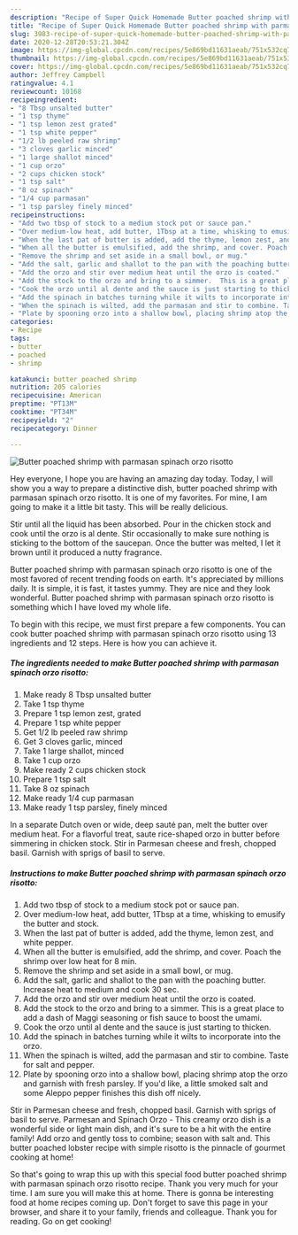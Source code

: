 ```yaml
---
description: "Recipe of Super Quick Homemade Butter poached shrimp with parmasan spinach orzo risotto"
title: "Recipe of Super Quick Homemade Butter poached shrimp with parmasan spinach orzo risotto"
slug: 3983-recipe-of-super-quick-homemade-butter-poached-shrimp-with-parmasan-spinach-orzo-risotto
date: 2020-12-28T20:53:21.304Z
image: https://img-global.cpcdn.com/recipes/5e869bd11631aeab/751x532cq70/butter-poached-shrimp-with-parmasan-spinach-orzo-risotto-recipe-main-photo.jpg
thumbnail: https://img-global.cpcdn.com/recipes/5e869bd11631aeab/751x532cq70/butter-poached-shrimp-with-parmasan-spinach-orzo-risotto-recipe-main-photo.jpg
cover: https://img-global.cpcdn.com/recipes/5e869bd11631aeab/751x532cq70/butter-poached-shrimp-with-parmasan-spinach-orzo-risotto-recipe-main-photo.jpg
author: Jeffrey Campbell
ratingvalue: 4.1
reviewcount: 10168
recipeingredient:
- "8 Tbsp unsalted butter"
- "1 tsp thyme"
- "1 tsp lemon zest grated"
- "1 tsp white pepper"
- "1/2 lb peeled raw shrimp"
- "3 cloves garlic minced"
- "1 large shallot minced"
- "1 cup orzo"
- "2 cups chicken stock"
- "1 tsp salt"
- "8 oz spinach"
- "1/4 cup parmasan"
- "1 tsp parsley finely minced"
recipeinstructions:
- "Add two tbsp of stock to a medium stock pot or sauce pan."
- "Over medium-low heat, add butter, 1Tbsp at a time, whisking to emusify the butter and stock."
- "When the last pat of butter is added, add the thyme, lemon zest, and white pepper."
- "When all the butter is emulsified, add the shrimp, and cover. Poach the shrimp over low heat for 8 min."
- "Remove the shrimp and set aside in a small bowl, or mug."
- "Add the salt, garlic and shallot to the pan with the poaching butter. Increase heat to medium and cook 30 sec."
- "Add the orzo and stir over medium heat until the orzo is coated."
- "Add the stock to the orzo and bring to a simmer.  This is a great place to add a dash of Maggi seasoning or fish sauce to boost the umami."
- "Cook the orzo until al dente and the sauce is just starting to thicken."
- "Add the spinach in batches turning while it wilts to incorporate into the orzo."
- "When the spinach is wilted, add the parmasan and stir to combine. Taste for salt and pepper."
- "Plate by spooning orzo into a shallow bowl, placing shrimp atop the orzo and garnish with fresh parsley.  If you&#39;d like, a little smoked salt and some Aleppo pepper finishes this dish off nicely."
categories:
- Recipe
tags:
- butter
- poached
- shrimp

katakunci: butter poached shrimp 
nutrition: 205 calories
recipecuisine: American
preptime: "PT13M"
cooktime: "PT34M"
recipeyield: "2"
recipecategory: Dinner

---
```



![Butter poached shrimp with parmasan spinach orzo risotto](https://img-global.cpcdn.com/recipes/5e869bd11631aeab/751x532cq70/butter-poached-shrimp-with-parmasan-spinach-orzo-risotto-recipe-main-photo.jpg)

Hey everyone, I hope you are having an amazing day today. Today, I will show you a way to prepare a distinctive dish, butter poached shrimp with parmasan spinach orzo risotto. It is one of my favorites. For mine, I am going to make it a little bit tasty. This will be really delicious.

Stir until all the liquid has been absorbed. Pour in the chicken stock and cook until the orzo is al dente. Stir occasionally to make sure nothing is sticking to the bottom of the saucepan. Once the butter was melted, I let it brown until it produced a nutty fragrance.

Butter poached shrimp with parmasan spinach orzo risotto is one of the most favored of recent trending foods on earth. It's appreciated by millions daily. It is simple, it is fast, it tastes yummy. They are nice and they look wonderful. Butter poached shrimp with parmasan spinach orzo risotto is something which I have loved my whole life.


To begin with this recipe, we must first prepare a few components. You can cook butter poached shrimp with parmasan spinach orzo risotto using 13 ingredients and 12 steps. Here is how you can achieve it.

<!--inarticleads1-->

##### The ingredients needed to make Butter poached shrimp with parmasan spinach orzo risotto:

1. Make ready 8 Tbsp unsalted butter
1. Take 1 tsp thyme
1. Prepare 1 tsp lemon zest, grated
1. Prepare 1 tsp white pepper
1. Get 1/2 lb peeled raw shrimp
1. Get 3 cloves garlic, minced
1. Take 1 large shallot, minced
1. Take 1 cup orzo
1. Make ready 2 cups chicken stock
1. Prepare 1 tsp salt
1. Take 8 oz spinach
1. Make ready 1/4 cup parmasan
1. Make ready 1 tsp parsley, finely minced


In a separate Dutch oven or wide, deep sauté pan, melt the butter over medium heat. For a flavorful treat, saute rice-shaped orzo in butter before simmering in chicken stock. Stir in Parmesan cheese and fresh, chopped basil. Garnish with sprigs of basil to serve. 

<!--inarticleads2-->

##### Instructions to make Butter poached shrimp with parmasan spinach orzo risotto:

1. Add two tbsp of stock to a medium stock pot or sauce pan.
1. Over medium-low heat, add butter, 1Tbsp at a time, whisking to emusify the butter and stock.
1. When the last pat of butter is added, add the thyme, lemon zest, and white pepper.
1. When all the butter is emulsified, add the shrimp, and cover. Poach the shrimp over low heat for 8 min.
1. Remove the shrimp and set aside in a small bowl, or mug.
1. Add the salt, garlic and shallot to the pan with the poaching butter. Increase heat to medium and cook 30 sec.
1. Add the orzo and stir over medium heat until the orzo is coated.
1. Add the stock to the orzo and bring to a simmer.  This is a great place to add a dash of Maggi seasoning or fish sauce to boost the umami.
1. Cook the orzo until al dente and the sauce is just starting to thicken.
1. Add the spinach in batches turning while it wilts to incorporate into the orzo.
1. When the spinach is wilted, add the parmasan and stir to combine. Taste for salt and pepper.
1. Plate by spooning orzo into a shallow bowl, placing shrimp atop the orzo and garnish with fresh parsley.  If you&#39;d like, a little smoked salt and some Aleppo pepper finishes this dish off nicely.


Stir in Parmesan cheese and fresh, chopped basil. Garnish with sprigs of basil to serve. Parmesan and Spinach Orzo - This creamy orzo dish is a wonderful side or light main dish, and it&#39;s sure to be a hit with the entire family! Add orzo and gently toss to combine; season with salt and. This butter poached lobster recipe with simple risotto is the pinnacle of gourmet cooking at home! 

So that's going to wrap this up with this special food butter poached shrimp with parmasan spinach orzo risotto recipe. Thank you very much for your time. I am sure you will make this at home. There is gonna be interesting food at home recipes coming up. Don't forget to save this page in your browser, and share it to your family, friends and colleague. Thank you for reading. Go on get cooking!
